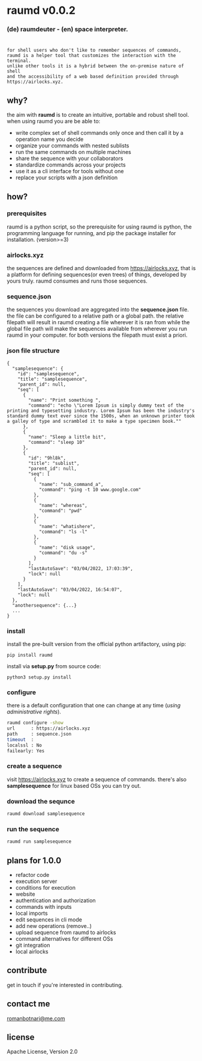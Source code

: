 # raumd v0.0.2
### (de) raumdeuter - (en) space interpreter.
#
```
for shell users who don't like to remember sequences of commands, 
raumd is a helper tool that customizes the interaction with the terminal. 
unlike other tools it is a hybrid between the on-premise nature of shell 
and the accessibility of a web based definition provided through https://airlocks.xyz. 
```

## why?
the aim with **raumd** is to create an intuitive, portable and robust shell tool. when using raumd you are be able to:
- write complex set of shell commands only once and then call it by a operation name you decide 
- organize your commands with nested sublists 
- run the same commands on multiple machines 
- share the sequence with your collaborators
- standardize commands across your projects
- use it as a cli interface for tools without one
- replace your scripts with a json definition

## how?
### prerequisites
raumd is a python script, so the prerequisite for using raumd is python, the programming language for running, and pip the package installer for installation. (version>=3) 

### airlocks.xyz
the sequences are defined and downloaded from https://airlocks.xyz, that is a platform for defining sequences(or even trees) of things, developed by yours truly. raumd consumes and runs those sequences. 

### sequence.json
the sequences you download are aggregated into the **sequence.json** file. 
the file can be configured to a relative path or a global path. 
the relative filepath will result in raumd creating a file wherever it is ran from while the global file path will make the sequences available from wherever you run raumd in your computer. for both versions the filepath must exist a priori. 

### json file structure
```
{
  "samplesequence": {
    "id": "samplesequence",
    "title": "samplesequence",
    "parent_id": null,
    "seq": [
      {
        "name": "Print something ",
        "command": "echo \"Lorem Ipsum is simply dummy text of the printing and typesetting industry. Lorem Ipsum has been the industry's standard dummy text ever since the 1500s, when an unknown printer took a galley of type and scrambled it to make a type specimen book.""
      },
      {
        "name": "Sleep a little bit",
        "command": "sleep 10"
      },
      {
        "id": "9hl8k",
        "title": "sublist",
        "parent_id": null,
        "seq": [
          {
            "name": "sub_command_a",
            "command": "ping -t 10 www.google.com"
          },
          {
            "name": "whereas",
            "command": "pwd"
          },
          {
            "name": "whatishere",
            "command": "ls -l"
          },
          {
            "name": "disk usage",
            "command": "du -s"
          }
        ],
        "lastAutoSave": "03/04/2022, 17:03:39",
        "lock": null
      }
    ],
    "lastAutoSave": "03/04/2022, 16:54:07",
    "lock": null
  },
  "anothersequence": {...}
  ...
}
``` 

### install
install the pre-built version from the official python artifactory, using pip:
```
pip install raumd
```

install via **setup.py** from source code: 
```
python3 setup.py install  
```

### configure
there is a default configuration that one can change at any time (*using administrative rights*).

```sh
raumd configure -show                                               
url      : https://airlocks.xyz
path     : sequence.json
timeout  : 
localssl : No
failearly: Yes
```

### create a sequence
visit https://airlocks.xyz to create a sequence of commands.
there's also **samplesequence** for linux based OSs you can try out.

### download the sequnce
```sh
raumd download samplesequence             
```

### run the sequence
```sh
raumd run samplesequence
```

## plans for 1.0.0
- refactor code
- execution server
- conditions for execution
- website
- authentication and authorization
- commands with inputs
- local imports
- edit sequences in cli mode
- add new operations (remove..)
- upload sequence from raumd to airlocks
- command alternatives for different OSs
- git integration
- local airlocks

## contribute
get in touch if you're interested in contributing.

## contact me
romanbotnari@me.com

## license
Apache License, Version 2.0
